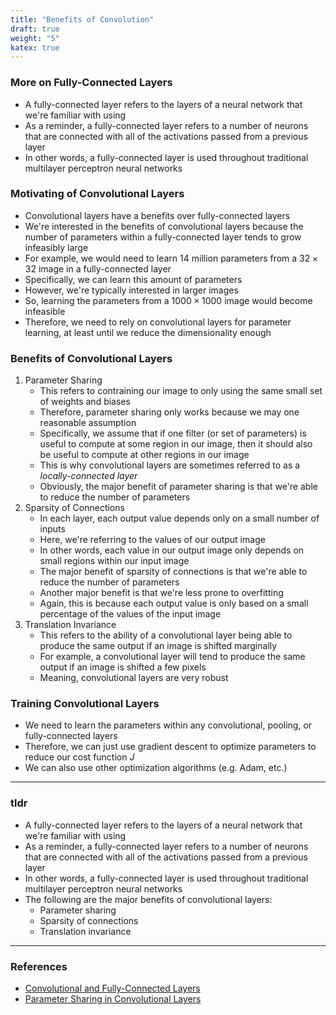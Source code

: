 ```yaml
---
title: "Benefits of Convolution"
draft: true
weight: "5"
katex: true
---
```


### More on Fully-Connected Layers
- A fully-connected layer refers to the layers of a neural network that we're familiar with using
- As a reminder, a fully-connected layer refers to a number of neurons that are connected with all of the activations passed from a previous layer
- In other words, a fully-connected layer is used throughout traditional multilayer perceptron neural networks

### Motivating of Convolutional Layers
- Convolutional layers have a benefits over fully-connected layers
- We're interested in the benefits of convolutional layers because the number of parameters within a fully-connected layer tends to grow infeasibly large
- For example, we would need to learn $14$ million parameters from a $32 \times 32$ image in a fully-connected layer
- Specifically, we can learn this amount of parameters
- However, we're typically interested in larger images
- So, learning the parameters from a $1000 \times 1000$ image would become infeasible
- Therefore, we need to rely on convolutional layers for parameter learning, at least until we reduce the dimensionality enough

### Benefits of Convolutional Layers
1. Parameter Sharing
	- This refers to contraining our image to only using the same small set of weights and biases
	- Therefore, parameter sharing only works because we may one reasonable assumption
	- Specifically, we assume that if one filter (or set of parameters) is useful to compute at some region in our image, then it should also be useful to compute at other regions in our image
	- This is why convolutional layers are sometimes referred to as a *locally-connected layer*
	- Obviously, the major benefit of parameter sharing is that we're able to reduce the number of parameters
2. Sparsity of Connections
	- In each layer, each output value depends only on a small number of inputs
	- Here, we're referring to the values of our output image
	- In other words, each value in our output image only depends on small regions within our input image
	- The major benefit of sparsity of connections is that we're able to reduce the number of parameters
	- Another major benefit is that we're less prone to overfitting
	- Again, this is because each output value is only based on a small percentage of the values of the input image
3. Translation Invariance
	- This refers to the ability of a convolutional layer being able to produce the same output if an image is shifted marginally
	- For example, a convolutional layer will tend to produce the same output if an image is shifted a few pixels 
	- Meaning, convolutional layers are very robust

### Training Convolutional Layers
- We need to learn the parameters within any convolutional, pooling, or fully-connected layers
- Therefore, we can just use gradient descent to optimize parameters to reduce our cost function $J$
- We can also use other optimization algorithms (e.g. Adam, etc.)

---

### tldr
- A fully-connected layer refers to the layers of a neural network that we're familiar with using
- As a reminder, a fully-connected layer refers to a number of neurons that are connected with all of the activations passed from a previous layer
- In other words, a fully-connected layer is used throughout traditional multilayer perceptron neural networks
- The following are the major benefits of convolutional layers:
	- Parameter sharing
	- Sparsity of connections
	- Translation invariance

---

### References
- [Convolutional and Fully-Connected Layers](https://www.youtube.com/watch?v=ay3zYUeuyhU&list=PLkDaE6sCZn6Gl29AoE31iwdVwSG-KnDzF&index=11)
- [Parameter Sharing in Convolutional Layers](https://cs231n.github.io/convolutional-networks/#conv)

